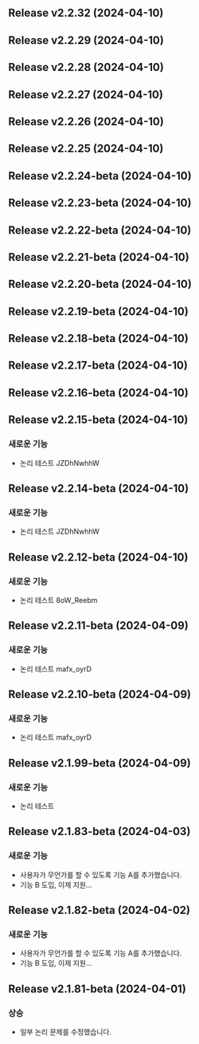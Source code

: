 ## Release v2.2.32 (2024-04-10)

## Release v2.2.29 (2024-04-10)

## Release v2.2.28 (2024-04-10)

## Release v2.2.27 (2024-04-10)

## Release v2.2.26 (2024-04-10)

## Release v2.2.25 (2024-04-10)

## Release v2.2.24-beta (2024-04-10)

## Release v2.2.23-beta (2024-04-10)

## Release v2.2.22-beta (2024-04-10)

## Release v2.2.21-beta (2024-04-10)

## Release v2.2.20-beta (2024-04-10)

## Release v2.2.19-beta (2024-04-10)

## Release v2.2.18-beta (2024-04-10)

## Release v2.2.17-beta (2024-04-10)

## Release v2.2.16-beta (2024-04-10)

## Release v2.2.15-beta (2024-04-10)

### 새로운 기능

- 논리 테스트 JZDhNwhhW

## Release v2.2.14-beta (2024-04-10)

### 새로운 기능

- 논리 테스트 JZDhNwhhW

## Release v2.2.12-beta (2024-04-10)

### 새로운 기능

- 논리 테스트 8oW_Reebm

## Release v2.2.11-beta (2024-04-09)

### 새로운 기능

- 논리 테스트 mafx_oyrD

## Release v2.2.10-beta (2024-04-09)

### 새로운 기능

- 논리 테스트 mafx_oyrD

## Release v2.1.99-beta (2024-04-09)

### 새로운 기능

- 논리 테스트

## Release v2.1.83-beta (2024-04-03)

### 새로운 기능

- 사용자가 무언가를 할 수 있도록 기능 A를 추가했습니다.
- 기능 B 도입, 이제 지원...

## Release v2.1.82-beta (2024-04-02)

### 새로운 기능

- 사용자가 무언가를 할 수 있도록 기능 A를 추가했습니다.
- 기능 B 도입, 이제 지원...

## Release v2.1.81-beta (2024-04-01)

### 상승

- 일부 논리 문제를 수정했습니다.
